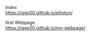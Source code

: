 

Index<br>
https://iggy00.github.io/photon/

first Webpage<br>
https://iggy00.github.io/my-webpage/
